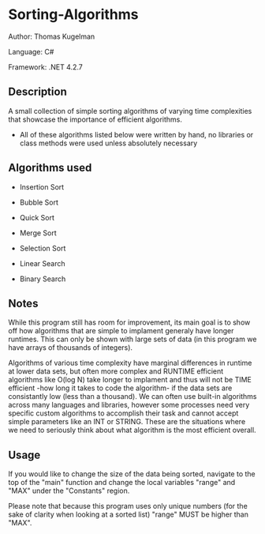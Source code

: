 # Sorting-Algorithms

Author: Thomas Kugelman

Language: C#

Framework: .NET 4.2.7

## Description

A small collection of simple sorting algorithms of varying time complexities that showcase the importance of efficient algorithms.

- All of these algorithms listed below were written by hand, no libraries or class methods were used unless absolutely necessary

## Algorithms used 

- Insertion Sort
- Bubble Sort
- Quick Sort
- Merge Sort
- Selection Sort

- Linear Search
- Binary Search

## Notes

While this program still has room for improvement, its main goal is to show off how algorithms that are simple to implament 
generaly have longer runtimes. This can only be shown with large sets of data (in this program we have arrays of thousands of integers).

Algorithms of various time complexity have marginal differences in runtime at lower data sets, 
but often more complex and RUNTIME efficient algorithms like O(log N) take longer to implament 
and thus will not be TIME efficient -how long it takes to code the algorithm- if the data sets are consistantly low (less than a thousand). We can often use built-in algorithms across many languages and libraries, however some processes need very specific custom algorithms to accomplish their task and cannot accept simple parameters like an INT or STRING. These are the situations where we need to seriously think about what algorithm is the most efficient overall.


## Usage

If you would like to change the size of the data being sorted, navigate to the top of the "main" function 
and change the local variables "range" and "MAX" under the "Constants" region. 

Please note that because this program uses only unique numbers (for the sake of clarity when looking at a sorted list)
"range" MUST be higher than "MAX".
